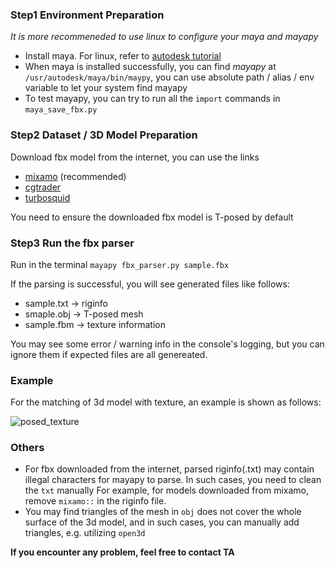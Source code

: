 ### Step1 Environment Preparation 
*It is more recommeneded to use linux to configure your maya and mayapy*

* Install maya. For linux, refer to [autodesk tutorial](https://knowledge.autodesk.com/zh-hans/support/maya/learn-explore/caas/simplecontent/content/installing-maya-2020-ubuntu.html)
* When maya is installed successfully, you can find *mayapy* at `/usr/autodesk/maya/bin/maypy`, you can use absolute path / alias / env variable to let your system find mayapy
* To test mayapy, you can try to run all the `import` commands in `maya_save_fbx.py`

### Step2 Dataset / 3D Model Preparation 
Download fbx model from the internet, you can use the links 
* [mixamo](https://www.mixamo.com/#/) (recommended)
* [cgtrader](https://www.cgtrader.com/free-3d-models/human)
* [turbosquid](https://www.turbosquid.com/Search/3D-Models/free/human/fbx)

You need to ensure the downloaded fbx model is T-posed by default 

### Step3 Run the fbx parser
Run in the terminal 
`mayapy fbx_parser.py sample.fbx`

If the parsing is successful, you will see generated files like follows: 
- sample.txt -> riginfo 
- smaple.obj -> T-posed mesh
- sample.fbm -> texture information 

You may see some error / warning info in the console's logging, but you can ignore them if expected files are all genereated. 

### Example 
For the matching of 3d model with texture, an example is shown as follows: 

![posed_texture](../img/posed_texture.png)

### Others
* For fbx downloaded from the internet, parsed riginfo(.txt) may contain illegal characters for mayapy to parse. In such cases, you need to clean the `txt` manually
For example, for models downloaded from mixamo, remove `mixamo::` in the riginfo file. 
* You may find triangles of the mesh in `obj` does not cover the whole surface of the 3d model, and in such cases, you can manually add triangles, e.g. utilizing `open3d`

**If you encounter any problem, feel free to contact TA**
